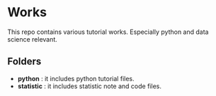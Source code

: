 # Works 

This repo contains various tutorial works. Especially python and data science relevant. 

## Folders

- **python** : it includes python tutorial files.
- **statistic** : it includes statistic note and code files.
